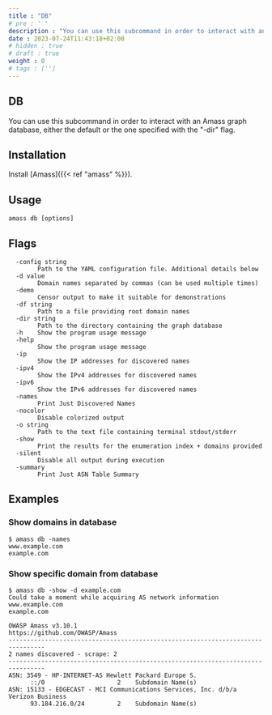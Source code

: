 ```yaml
---
title : "DB"
# pre : ' '
description : "You can use this subcommand in order to interact with an Amass graph database, either the default or the one specified with the '-dir' flag."
date : 2023-07-24T11:43:18+02:00
# hidden : true
# draft : true
weight : 0
# tags : ['']
---
```


## DB

You can use this subcommand in order to interact with an Amass graph database, either the default or the one specified with the "-dir" flag.

## Installation

Install [Amass]({{< ref "amass" %}}).

## Usage

```plain
amass db [options]
```

## Flags

```plain
  -config string
        Path to the YAML configuration file. Additional details below
  -d value
        Domain names separated by commas (can be used multiple times)
  -demo
        Censor output to make it suitable for demonstrations
  -df string
        Path to a file providing root domain names
  -dir string
        Path to the directory containing the graph database
  -h    Show the program usage message
  -help
        Show the program usage message
  -ip
        Show the IP addresses for discovered names
  -ipv4
        Show the IPv4 addresses for discovered names
  -ipv6
        Show the IPv6 addresses for discovered names
  -names
        Print Just Discovered Names
  -nocolor
        Disable colorized output
  -o string
        Path to the text file containing terminal stdout/stderr
  -show
        Print the results for the enumeration index + domains provided
  -silent
        Disable all output during execution
  -summary
        Print Just ASN Table Summary
```

## Examples

### Show domains in database

```plain
$ amass db -names
www.example.com
example.com
```

### Show specific domain from database

```plain
$ amass db -show -d example.com
Could take a moment while acquiring AS network information
www.example.com
example.com

OWASP Amass v3.10.1                               https://github.com/OWASP/Amass
--------------------------------------------------------------------------------
2 names discovered - scrape: 2
--------------------------------------------------------------------------------
ASN: 3549 - HP-INTERNET-AS Hewlett Packard Europe S.
      ::/0                    2    Subdomain Name(s)
ASN: 15133 - EDGECAST - MCI Communications Services, Inc. d/b/a Verizon Business
      93.184.216.0/24         2    Subdomain Name(s)
```
